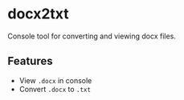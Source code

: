 # docx2txt

Console tool for converting and viewing docx files.

## Features

- View `.docx` in console
- Convert `.docx` to `.txt`
